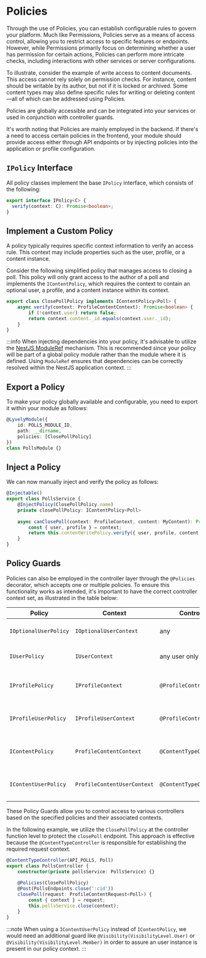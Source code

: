 # Policies

Through the use of Policies, you can establish configurable rules to govern your platform. Much like Permissions, 
Policies serve as a means of access control, allowing you to restrict access to specific features or endpoints. However,
while Permissions primarily focus on determining whether a user has permission for certain actions, Policies can perform
more intricate checks, including interactions with other services or server configurations.

To illustrate, consider the example of write access to content documents. This access cannot rely solely on permission 
checks. For instance, content should be writable by its author, but not if it is locked or archived. Some content types
may also define specific rules for writing or deleting content—all of which can
be addressed using Policies.

Policies are globally accessible and can be integrated into your services or used in conjunction with 
controller guards.

It's worth noting that Policies are mainly employed in the backend. If there's a need to access certain policies 
in the frontend, your module should provide access either through API endpoints or by injecting policies into the 
application or profile configuration.

## `IPolicy` Interface

All policy classes implement the base  `IPolicy` interface, which consists of the following:

```typescript
export interface IPolicy<C> {
  verify(context: C): Promise<boolean>;
}
```

## Implement a Custom Policy

A policy typically requires specific context information to verify an access rule. This context may include properties 
such as the user, profile, or a content instance.

Consider the following simplified policy that manages access to closing a poll. This policy will only grant access 
to the author of a poll and implements the `IContentPolicy`, which requires the context to contain an optional user, 
a profile, and a content instance within its context.

```typescript title=api/src/policies/close-poll.policy.ts
export class ClosePollPolicy implements IContentPolicy<Poll> {
    async verify(context: ProfileContentContext): Promise<boolean> {
        if (!context.user) return false;
        return context.content._id.equals(context.user._id);
    }
}
```

:::info
When injecting dependencies into your policy, it's advisable to utilize the 
[NestJS ModuleRef](https://docs.nestjs.com/fundamentals/module-ref) mechanism. This is recommended since 
your policy will be part of a global policy module rather than the module where it is defined. 
Using `ModuleRef` ensures that dependencies can be correctly resolved within the NestJS application context.
:::

## Export a Policy

To make your policy globally available and configurable, you need to export it within your module as follows:

```typescript title=api/src/polls.module.ts
@LyvelyModule({
    id: POLLS_MODULE_ID,
    path: __dirname,
    policies: [ClosePollPolicy]
})
class PollsModule {}
```

## Inject a Policy

We can now manually inject and verify the policy as follows:

```typescript
@Injectable()
export class PollsService {
    @InjectPolicy(ClosePollPolicy.name)
    private closePollPolicy: IContentPolicy<Poll>
    
    async canClosePoll(context: ProfileContext, content: MyContent): Promise<boolean> {
        const { user, profile } = context;
        return this.contentWritePolicy.verify({ user, profile, content })
    }
}
```

## Policy Guards

Policies can also be employed in the controller layer through the `@Policies` decorator, which accepts one or multiple 
policies. To ensure this functionality works as intended, it's important to have the correct controller context set, 
as illustrated in the table below:

| Policy                | Context                     | Controller                           | Description                                             |
|-----------------------|-----------------------------|--------------------------------------|---------------------------------------------------------|
| `IOptionalUserPolicy` | `IOptionalUserContext`      | any                                  | Any endpoint supporting visitor access                  |
| `IUserPolicy`         | `IUserContext`              | any user only endpoint | Any endpoint requiring user authentication              |
| `IProfilePolicy`      | `IProfileContext`           | `@ProfileController`                 | Any profile endpoint supporting visitor access          |
| `IProfileUserPolicy`  | `IProfileUserContext`       | `@ProfileController`                 | Any profile endpoint requiring user authentication      |
| `IContentPolicy`  | `ProfileContentContext`     | `@ContentTypeController`             | Any content type endpoint supporting visitor access     |
| `IContentUserPolicy`  | `ProfileContentUserContext` | `@ContentTypeController`             | Any content type endpoint requiring user authentication |

These Policy Guards allow you to control access to various controllers based on the specified policies and their 
associated contexts.

In the following example, we utilize the `ClosePollPolicy` at the controller function level to protect the `closePoll` 
endpoint. This approach is effective because the `@ContentTypeController` is responsible for establishing the required 
request context.

```typescript
@ContentTypeController(API_POLLS, Poll)
export class PollsController {
    constructor(private pollsService: PollsService) {}
    
    @Policies(ClosePollPolicy)
    @Post(PollsEndpoints.close(':cid'))
    closePoll(request: ProfileContentRequest<Poll>) {
        const { context } = request;
        this.pollsService.close(context);
    }
}
```

:::note
When using a `IContentUserPolicy` instead of `IContentPolicy`, we would need an additional guard like
`@Visibility(VisibilityLevel.User)` or `@Visibility(VisibilityLevel.Member)` in order to assure an user instance
is present in our policy context.
:::
